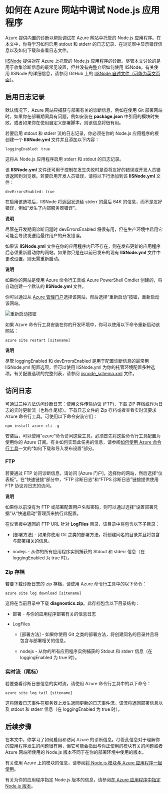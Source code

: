 <properties linkid="dev-nodejs-how-to-debug-website" urlDisplayName="Debug Websites (Node)" pageTitle="How to Debug Azure Websites in Node.js" metaKeywords="debug website azure, debugging azure, troubleshooting azure web site, troubleshoot azure website node" description="Learn how to debug an Azure website in Node.js." metaCanonical="" services="web-sites" documentationCenter="Node.js" title="How to debug a Node.js application in Azure Web Sites" authors="larryfr" solutions="" manager="paulettm" editor="mollybos" />
<tags ms.service="web-sites"
    ms.date="02/19/2015"
    wacn.date="04/11/2015"
    />

# 如何在 Azure 网站中调试 Node.js 应用程序

Azure 提供内置的诊断以帮助调试在 Azure 网站中托管的 Node.js 应用程序。在本文中，你将学习如何启用 stdout 和 stderr 的日志记录、在浏览器中显示错误信息以及如何下载和查看日志文件。

[IISNode][IISNode] 提供对在 Azure 上托管的 Node.js 应用程序的诊断。尽管本文讨论的是用于收集诊断信息的最常见设置，但并没有完整介绍如何使用 IISNode。有关使用 IISNode 的详细信息，请参阅 GitHub 上的 [IISNode 自述文件（可能为英文页面）][IISNode 自述文件（可能为英文页面）]。

## <span id="enablelogging"></span></a>启用日志记录

默认情况下，Azure 网站只捕获与部署有关的诊断信息，例如在使用 Git 部署网站时。如果你在部署期间具有问题，例如安装在 **package.json** 中引用的模块时失败，或者如果你在使用自定义部署脚本，则该信息将很有用。

若要启用 stdout 和 stderr 流的日志记录，你必须在你的 Node.js 应用程序的根创建一个 **IISNode.yml** 文件并且添加以下内容：

    loggingEnabled: true

这将从 Node.js 应用程序启用 stderr 和 stdout 的日志记录。

该 **IISNode.yml** 文件还可用于控制在发生失败时是否将友好的错误或开发人员错误返回到浏览器。若要启用开发人员错误，请将以下行添加到该 **IISNode.yml** 文件：

    devErrorsEnabled: true

在启用该选项后，IISNode 将返回发送给 stderr 的最后 64K 的信息，而不是友好错误，例如“发生了内部服务器错误”。

<div class="dev-callout">
<strong>说明</strong>
<p>尽管在开发期间诊断问题时 devErrorsEnabled 将很有用，但在生产环境中启用它可能会导致发送给最终用户的开发错误。</p>
</div>

如果该 **IISNode.yml** 文件在你的应用程序内已不存在，则在发布更新的应用程序后必须重新启动你的网站。如果你只是在以前已发布的现有 **IISNode.yml** 文件中更改设置，则无需重新启动。

<div class="dev-callout">
<strong>说明</strong>
<p>如果你的网站是使用 Azure 命令行工具或 Azure PowerShell Cmdlet 创建的，将自动创建一个默认的 <strong>IISNode.yml</strong> 文件。</p>
</div>

你可以通过从 [Azure 管理门户][Azure 管理门户]选择该网站，然后选择“重新启动”按钮，重新启动该网站。

![重新启动按钮][重新启动按钮]

如果 Azure 命令行工具安装在你的开发环境中，你可以使用以下命令重新启动该网站：

    azure site restart [sitename]

<div class="dev-callout">
<strong>说明</strong>
<p>尽管 loggingEnabled 和 devErrorsEnabled 是用于配置诊断信息的最常用 IISNode.yml 配置选项，但可以使用 IISNode.yml 为你的托管环境配置多种选项。有关配置选项的完整列表，请参阅 <a href="https://github.com/tjanczuk/iisnode/blob/master/src/config/iisnode_schema.xml">iisnode_schema.xml</a> 文件。</p>
</div>

## <span id="viewlogs"></span></a>访问日志

可通过三种方法访问诊断日志：使用文件传输协议 (FTP)、下载 ZIP 存档或作为日志的实时更新流（也称作尾标）。下载日志文件的 Zip 存档或者查看实时流要求 Azure 命令行工具。可使用以下命令安装它们：

    npm install azure-cli -g

安装后，可以使用“azure”命令访问这些工具。必须首先将这些命令行工具配置为使用你的 Azure 订阅。有关如何实现此任务的信息，请参阅[如何使用 Azure 命令行工具][如何使用 Azure 命令行工具]一文的“如何下载和导入发布设置”部分。

### FTP

若要通过 FTP 访问诊断信息，请访问 [Azure 门户]，选择你的网站，然后选择“仪表板”。在“快速链接”部分中，“FTP 诊断日志”和“FTPS 诊断日志”链接提供使用 FTP 协议对日志的访问。

<div class="dev-callout">
<strong>说明</strong>
<p>如果你以前没有为 FTP 或部署配置用户名和密码，则可以通过选择&ldquo;设置部署凭据&rdquo;从&ldquo;快速启动&rdquo;管理页来执行此配置。</p>
</div>

在仪表板中返回的 FTP URL 针对 **LogFiles** 目录，该目录中将包含以下子目录：

-   [部署方法] - 如果你使用 Git 之类的部署方法，将创建同名的目录并且将包含与部署相关的信息。

-   nodejs - 从你的所有应用程序实例捕获的 Stdout 和 stderr 信息（在 loggingEnabled 为 true 时）。

### Zip 存档

若要下载诊断日志的 zip 存档，请使用 Azure 命令行工具中的以下命令：

    azure site log download [sitename]

这将在当前目录中下载 **diagnostics.zip**。此存档包含以下目录结构：

-   部署 - 与你的应用程序部署有关的信息日志

-   LogFiles

    -   [部署方法] - 如果你使用 Git 之类的部署方法，将创建同名的目录并且将包含与部署相关的信息。

    -   nodejs - 从你的所有应用程序实例捕获的 Stdout 和 stderr 信息（在 loggingEnabled 为 true 时）。

### 实时流（尾标）

若要查看诊断日志信息的实时流，请使用 Azure 命令行工具中的以下命令：

    azure site log tail [sitename]

这将随着日志事件在服务器上发生返回更新的日志事件流。该流将返回部署信息以及 stdout 和 stderr 信息（在 loggingEnabled 为 true 时）。

## <span id="nextsteps"></span></a> 后续步骤

在本文中，你学习了如何启用和访问 Azure 的诊断信息。尽管此信息对于理解你的应用程序发生的问题很有用，但它可能会指出与你正使用的模块有关的问题或者 Azure 网站所使用的 Node.js 版本不同于在你的部署环境中使用的版本。

有关使用 Azure 上的模块的信息，请参阅[将 Node.js 模块与 Azure 应用程序一起使用][将 Node.js 模块与 Azure 应用程序一起使用]。

有关为你的应用程序指定 Node.js 版本的信息，请参阅[在 Azure 应用程序中指定 Node.js 版本][在 Azure 应用程序中指定 Node.js 版本]。

  [IISNode]: https://github.com/tjanczuk/iisnode
  [IISNode 自述文件（可能为英文页面）]: https://github.com/tjanczuk/iisnode#readme
  [Azure 管理门户]: https://manage.windowsazure.cn/
  [重新启动按钮]: ./media/web-sites-nodejs-debug/restartbutton.png
  [iisnode\_schema.xml]: https://github.com/tjanczuk/iisnode/blob/master/src/config/iisnode_schema.xml
  [如何使用 Azure 命令行工具]: /zh-cn/documentation/articles/xplat-cli/
  [将 Node.js 模块与 Azure 应用程序一起使用]: /zh-cn/documentation/articles/nodejs-use-node-modules-azure-apps/
  [在 Azure 应用程序中指定 Node.js 版本]: /zh-cn/documentation/articles/nodejs-specify-node-version-azure-apps/
